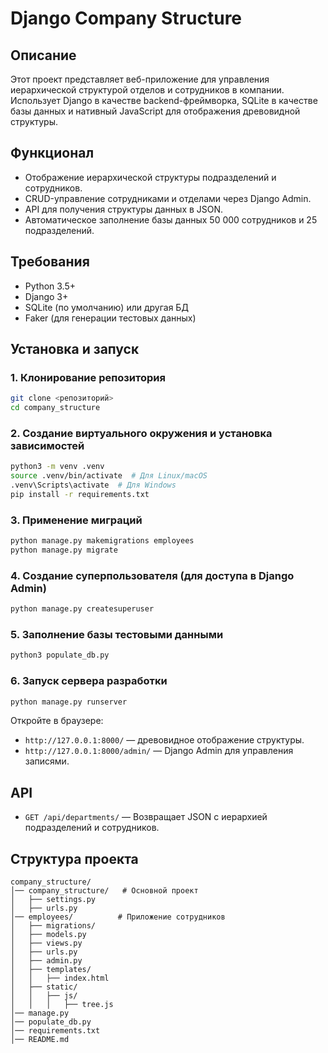 # Django Company Structure

## Описание

Этот проект представляет веб-приложение для управления иерархической структурой отделов и сотрудников в компании. Использует Django в качестве backend-фреймворка, SQLite в качестве базы данных и нативный JavaScript для отображения древовидной структуры.

## Функционал

- Отображение иерархической структуры подразделений и сотрудников.
- CRUD-управление сотрудниками и отделами через Django Admin.
- API для получения структуры данных в JSON.
- Автоматическое заполнение базы данных 50 000 сотрудников и 25 подразделений.

## Требования

- Python 3.5+
- Django 3+
- SQLite (по умолчанию) или другая БД
- Faker (для генерации тестовых данных)

## Установка и запуск

### 1. Клонирование репозитория

```bash
git clone <репозиторий>
cd company_structure
```

### 2. Создание виртуального окружения и установка зависимостей

```bash
python3 -m venv .venv
source .venv/bin/activate  # Для Linux/macOS
.venv\Scripts\activate  # Для Windows
pip install -r requirements.txt
```

### 3. Применение миграций

```bash
python manage.py makemigrations employees
python manage.py migrate
```

### 4. Создание суперпользователя (для доступа в Django Admin)

```bash
python manage.py createsuperuser
```

### 5. Заполнение базы тестовыми данными

```bash
python3 populate_db.py
```

### 6. Запуск сервера разработки

```bash
python manage.py runserver
```

Откройте в браузере:

- `http://127.0.0.1:8000/` — древовидное отображение структуры.
- `http://127.0.0.1:8000/admin/` — Django Admin для управления записями.

## API

- `GET /api/departments/` — Возвращает JSON с иерархией подразделений и сотрудников.

## Структура проекта

```
company_structure/
│── company_structure/   # Основной проект
│   ├── settings.py
│   ├── urls.py
│── employees/          # Приложение сотрудников
│   ├── migrations/
│   ├── models.py
│   ├── views.py
│   ├── urls.py
│   ├── admin.py
│   ├── templates/
│   │   ├── index.html
│   ├── static/
│   │   ├── js/
│   │   │   ├── tree.js
│── manage.py
│── populate_db.py
│── requirements.txt
│── README.md
```
